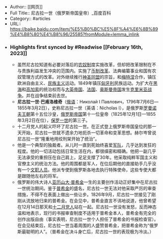 - Author:: [[网页]]
- Full Title:: 尼古拉一世（俄罗斯帝国皇帝）_百度百科
- Category:: #articles
- URL:: https://baike.baidu.com/item/%E5%B0%BC%E5%8F%A4%E6%8B%89%E4%B8%80%E4%B8%96/25585?fromModule=lemma_inlink
- ### Highlights first synced by #Readwise [[February 16th, 2023]]
    - 虽然尼古拉知道有必要对落后的[农奴制](/item/%E5%86%9C%E5%A5%B4%E5%88%B6?fromModule=lemma_inlink)度实施改革，但却把改革限制在不与贵族利益发生冲突的范围内。实施了[币制改革](/item/%E5%B8%81%E5%88%B6%E6%94%B9%E9%9D%A9/1727938?fromModule=lemma_inlink)、法典编纂事业和国有农奴管理方式的改革。对外继续推行[神圣同盟](/item/%E7%A5%9E%E5%9C%A3%E5%90%8C%E7%9B%9F?fromModule=lemma_inlink)的宗旨，和[梅特涅](/item/%E6%A2%85%E7%89%B9%E6%B6%85/3188058?fromModule=lemma_inlink)合作，镇压欧洲自由主义、[民族主义](/item/%E6%B0%91%E6%97%8F%E4%B8%BB%E4%B9%89?fromModule=lemma_inlink)运动。1849年镇压[匈牙利](/item/%E5%8C%88%E7%89%99%E5%88%A9/191888?fromModule=lemma_inlink)民族运动。为扩大在[黑海](/item/%E9%BB%91%E6%B5%B7/10976?fromModule=lemma_inlink)和[高加索](/item/%E9%AB%98%E5%8A%A0%E7%B4%A2/149894?fromModule=lemma_inlink)的统治权而与[大英帝国](/item/%E5%A4%A7%E8%8B%B1%E5%B8%9D%E5%9B%BD/1758667?fromModule=lemma_inlink)、[法国](/item/%E6%B3%95%E5%9B%BD/1173384?fromModule=lemma_inlink)、[奥斯曼帝国](/item/%E5%A5%A5%E6%96%AF%E6%9B%BC%E5%B8%9D%E5%9B%BD/730879?fromModule=lemma_inlink)发生[克里米亚战争](/item/%E5%85%8B%E9%87%8C%E7%B1%B3%E4%BA%9A%E6%88%98%E4%BA%89/1614163?fromModule=lemma_inlink)。并在战争结束前去世。
    - **尼古拉一世·巴甫洛维奇**（[俄语](/item/%E4%BF%84%E8%AF%AD/315852?fromModule=lemma_inlink)：Николай I Павлович，1796年7月6日—1855年3月2日），史称尼古拉一世（英语：Nicholas I），是俄罗斯[罗曼诺夫王朝](/item/%E7%BD%97%E6%9B%BC%E8%AF%BA%E5%A4%AB%E7%8E%8B%E6%9C%9D/2944809?fromModule=lemma_inlink)第十五位沙皇，[俄罗斯帝国](/item/%E4%BF%84%E7%BD%97%E6%96%AF%E5%B8%9D%E5%9B%BD/1757146?fromModule=lemma_inlink)第十一位皇帝（1825年12月1日—1855年3月2日在位），[保罗一世](/item/%E4%BF%9D%E7%BD%97%E4%B8%80%E4%B8%96/7786484?fromModule=lemma_inlink)的第三子。
    - 十二月党人的起义吓坏了尼古拉一世。在正式登上俄罗斯帝国皇位的那一天开始，尼古拉一世就不遗余力地扼杀一切革命和变革思想。赫尔岑曾说尼古拉一世“隆重地用绞刑架开始了统治”。
    - 他是一个典型的独裁者。从儿时一直到死始终喜爱[军队](/item/%E5%86%9B%E9%98%9F?fromModule=lemma_inlink)，几乎达到发狂的程度。他的一切活动包括日常生活在内，都很缜密和精确。他把一副几乎无法承受的重担压在自己肩上，足足支撑了30年。他采取纯粹军国主义和官僚主义的统治方法。他的周围都是军人，在位后期他的直接助手几乎没有一个[文职人员](/item/%E6%96%87%E8%81%8C%E4%BA%BA%E5%91%98?fromModule=lemma_inlink)。他派专使到俄罗斯各地去执行特殊使命，这些专使大都是跟随他左右的将军。
    - 俄罗斯的伟大诗人[亚历山大·普希金](/item/%E4%BA%9A%E5%8E%86%E5%B1%B1%E5%A4%A7%C2%B7%E6%99%AE%E5%B8%8C%E9%87%91?fromModule=lemma_inlink)一生的主要创作活动正好集中在尼古拉一世统治期间。鉴于[普希金](/item/%E6%99%AE%E5%B8%8C%E9%87%91?fromModule=lemma_inlink)的盛名，尼古拉一世无法对他采取严厉的审查措施，不得不在表面上做出一些让步。1826年9月，尼古拉一世接见了刚刚从流放地归来的普希金。在会见中，普希金直言不讳地说道，他曾希望在12月14日那天和[十二月党人](/item/%E5%8D%81%E4%BA%8C%E6%9C%88%E5%85%9A%E4%BA%BA?fromModule=lemma_inlink)站在一起。尼古拉一世没有发怒，反而神态温和地表示，现行的书报审查制度不适用于普希金本人，普希金有完全的创作出版自由（事实表明，尼古拉一世个人担任了普希金的书报检查官）。在会见结束后，尼古拉一世当着周围的人盛赞普希金，把普希金称为“俄罗斯最聪明的人”。（普希金在决斗身亡后，尼古拉一世的表现极为冷淡。）
